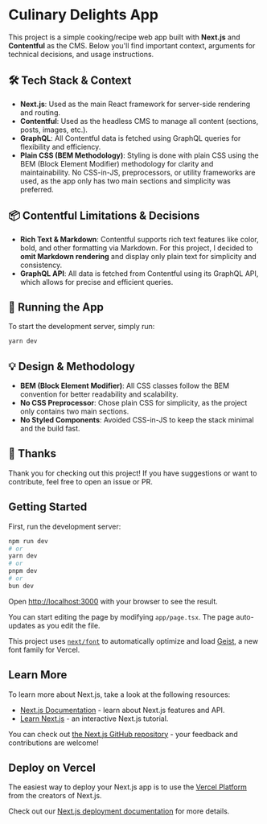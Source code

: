 # Culinary Delights App

This project is a simple cooking/recipe web app built with **Next.js** and **Contentful** as the CMS. Below you'll find important context, arguments for technical decisions, and usage instructions.

## 🛠️ Tech Stack & Context

- **Next.js**: Used as the main React framework for server-side rendering and routing.
- **Contentful**: Used as the headless CMS to manage all content (sections, posts, images, etc.).
- **GraphQL**: All Contentful data is fetched using GraphQL queries for flexibility and efficiency.
- **Plain CSS (BEM Methodology)**: Styling is done with plain CSS using the BEM (Block Element Modifier) methodology for clarity and maintainability. No CSS-in-JS, preprocessors, or utility frameworks are used, as the app only has two main sections and simplicity was preferred.

## 📦 Contentful Limitations & Decisions

- **Rich Text & Markdown**: Contentful supports rich text features like color, bold, and other formatting via Markdown. For this project, I decided to **omit Markdown rendering** and display only plain text for simplicity and consistency.
- **GraphQL API**: All data is fetched from Contentful using its GraphQL API, which allows for precise and efficient queries.

## 🚀 Running the App

To start the development server, simply run:

```bash
yarn dev
```

## 💡 Design & Methodology

- **BEM (Block Element Modifier)**: All CSS classes follow the BEM convention for better readability and scalability.
- **No CSS Preprocessor**: Chose plain CSS for simplicity, as the project only contains two main sections.
- **No Styled Components**: Avoided CSS-in-JS to keep the stack minimal and the build fast.

## 🙏 Thanks

Thank you for checking out this project! If you have suggestions or want to contribute, feel free to open an issue or PR.

## Getting Started

First, run the development server:

```bash
npm run dev
# or
yarn dev
# or
pnpm dev
# or
bun dev
```

Open [http://localhost:3000](http://localhost:3000) with your browser to see the result.

You can start editing the page by modifying `app/page.tsx`. The page auto-updates as you edit the file.

This project uses [`next/font`](https://nextjs.org/docs/app/building-your-application/optimizing/fonts) to automatically optimize and load [Geist](https://vercel.com/font), a new font family for Vercel.

## Learn More

To learn more about Next.js, take a look at the following resources:

- [Next.js Documentation](https://nextjs.org/docs) - learn about Next.js features and API.
- [Learn Next.js](https://nextjs.org/learn) - an interactive Next.js tutorial.

You can check out [the Next.js GitHub repository](https://github.com/vercel/next.js) - your feedback and contributions are welcome!

## Deploy on Vercel

The easiest way to deploy your Next.js app is to use the [Vercel Platform](https://vercel.com/new?utm_medium=default-template&filter=next.js&utm_source=create-next-app&utm_campaign=create-next-app-readme) from the creators of Next.js.

Check out our [Next.js deployment documentation](https://nextjs.org/docs/app/building-your-application/deploying) for more details.
